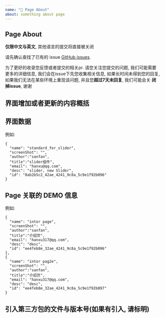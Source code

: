 ```yaml
---
name: "📄 Page About"
about: something about page
---
```


## Page About

**仅限中文与英文**, 其他语言的提交将直接被关闭

请先确认查找了已有的 issue [GitHub issues](https://github.com/apache/incubator-shardingsphere-example/issues).

为了更好的收录您反馈或者提交的相关pr. 请您关注您提交的问题, 我们可能需要更多的详细信息, 我们会在issue下先您收集相关信息,
如果长时间未得到您的回复, 如果我们无法在某些环境上重现该问题, 并且您**超过7天未回复**, 我们可能会关 **闭掉issue**, 谢谢




## 界面增加或者更新的内容概括

## 界面数据

例如:
```
{
  "name": "standard_for_slider",
  "screenShot": "",
  "author":"sanfan",
  "title":"slider组件",
  "email": "hanxu@qq.com",
  "desc": "slider, new Slider",
  "id": "8ab2b5c2_42ae_4241_9c8a_5c9e1f92b096"
}

```
## Page 关联的 DEMO 信息

例如:

```
{
  "name": "intor page",
  "screenShot": "",
  "author":"sanfan",
  "title":"介绍页",
  "email": "hanxu317@qq.com",
  "desc": "desc",
  "id": "ee4feb8e_32ae_4241_9c8a_5c9e1f92b096"
},
{
  "name": "intor pag2e",
  "screenShot": "",
  "author":"sanfan",
  "title":"介绍页",
  "email": "hanxu317@qq.com",
  "desc": "desc",
  "id": "ee4feb8e_32ae_4241_9c8a_5c9e1f92b097"
}
```

## 引入第三方包的文件与版本号(如果有引入, 请标明)


